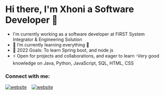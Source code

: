 # Hi there, I'm Xhoni a Software Developer 👋

- I'm currently working as a software developer at FIRST System Integrator & Engineering Solution
- 🌱 I’m currently learning everything 🤣
- 🥅 2022 Goals: To learn Spring boot, and node js
- ⚡ Open for projects and collaborations, and eager to learn
  -Very good knowledge on Java, Python, JavaScript, SQL, HTML, CSS

### Connect with me:

[![website](https://github.com/xhoni01/xhoni/blob/main/facebook.png)](https://www.facebook.com/xhoni.shega.5)
&nbsp;&nbsp;
[![website](https://github.com/xhoni01/xhoni/blob/main/linkedin.png)](https://www.linkedin.com/in/xhoni-shega-ba5a991a1/)
